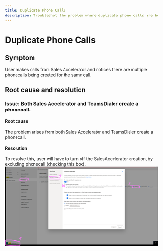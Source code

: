 ```yaml
---
title: Duplicate Phone Calls
description: Troubleshot the problem where duplicate phone calls are being created.
---
```


# Duplicate Phone Calls

## Symptom
User makes calls from Sales Accelerator and notices there are multiple phonecalls being created for the same call.

## Root cause and resolution
### Issue: Both Sales Accelerator and TeamsDialer create a phonecall.

#### Root cause
The problem arises from both Sales Accelerator and TeamsDialer create a phonecall.

#### Resolution
To resolve this, user will have to turn off the SalesAccelerator creation, by excluding phonecall (checking this box).
![Global settings sales accelerator](media/duplicate-phonecalls/global-settings-sales-accelerator.png)